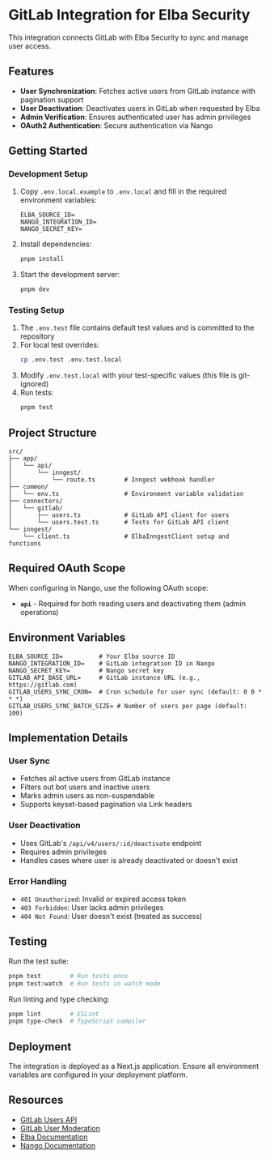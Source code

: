 # GitLab Integration for Elba Security

This integration connects GitLab with Elba Security to sync and manage user access.

## Features

- **User Synchronization**: Fetches active users from GitLab instance with pagination support
- **User Deactivation**: Deactivates users in GitLab when requested by Elba
- **Admin Verification**: Ensures authenticated user has admin privileges
- **OAuth2 Authentication**: Secure authentication via Nango

## Getting Started

### Development Setup

1. Copy `.env.local.example` to `.env.local` and fill in the required environment variables:

   ```
   ELBA_SOURCE_ID=
   NANGO_INTEGRATION_ID=
   NANGO_SECRET_KEY=
   ```

2. Install dependencies:

   ```bash
   pnpm install
   ```

3. Start the development server:
   ```bash
   pnpm dev
   ```

### Testing Setup

1. The `.env.test` file contains default test values and is committed to the repository
2. For local test overrides:
   ```bash
   cp .env.test .env.test.local
   ```
3. Modify `.env.test.local` with your test-specific values (this file is git-ignored)
4. Run tests:
   ```bash
   pnpm test
   ```

## Project Structure

```
src/
├── app/
│   └── api/
│       └── inngest/
│           └── route.ts        # Inngest webhook handler
├── common/
│   └── env.ts                  # Environment variable validation
├── connectors/
│   └── gitlab/
│       ├── users.ts            # GitLab API client for users
│       └── users.test.ts       # Tests for GitLab API client
└── inngest/
    └── client.ts               # ElbaInngestClient setup and functions
```

## Required OAuth Scope

When configuring in Nango, use the following OAuth scope:

- **`api`** - Required for both reading users and deactivating them (admin operations)

## Environment Variables

```
ELBA_SOURCE_ID=          # Your Elba source ID
NANGO_INTEGRATION_ID=    # GitLab integration ID in Nango
NANGO_SECRET_KEY=        # Nango secret key
GITLAB_API_BASE_URL=     # GitLab instance URL (e.g., https://gitlab.com)
GITLAB_USERS_SYNC_CRON=  # Cron schedule for user sync (default: 0 0 * * *)
GITLAB_USERS_SYNC_BATCH_SIZE= # Number of users per page (default: 100)
```

## Implementation Details

### User Sync

- Fetches all active users from GitLab instance
- Filters out bot users and inactive users
- Marks admin users as non-suspendable
- Supports keyset-based pagination via Link headers

### User Deactivation

- Uses GitLab's `/api/v4/users/:id/deactivate` endpoint
- Requires admin privileges
- Handles cases where user is already deactivated or doesn't exist

### Error Handling

- `401 Unauthorized`: Invalid or expired access token
- `403 Forbidden`: User lacks admin privileges
- `404 Not Found`: User doesn't exist (treated as success)

## Testing

Run the test suite:

```bash
pnpm test        # Run tests once
pnpm test:watch  # Run tests in watch mode
```

Run linting and type checking:

```bash
pnpm lint        # ESLint
pnpm type-check  # TypeScript compiler
```

## Deployment

The integration is deployed as a Next.js application. Ensure all environment variables are configured in your deployment platform.

## Resources

- [GitLab Users API](https://docs.gitlab.com/api/users/)
- [GitLab User Moderation](https://docs.gitlab.com/administration/moderate_users/)
- [Elba Documentation](https://docs.elba.io)
- [Nango Documentation](https://docs.nango.dev)

